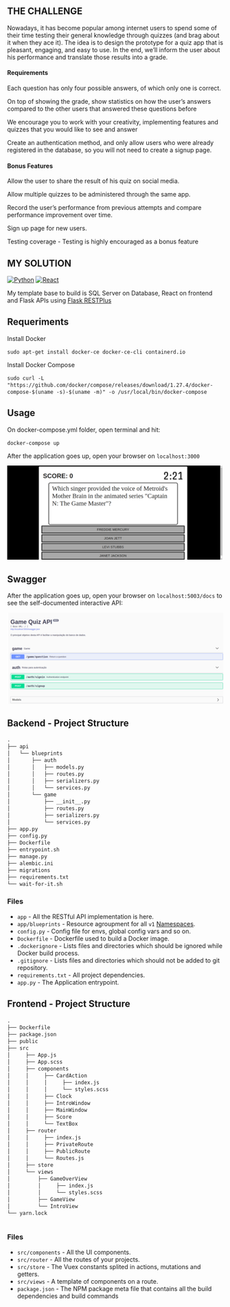 ## THE CHALLENGE

Nowadays, it has become popular among internet users to spend some of their time testing their general 
knowledge through quizzes (and brag about it when they ace it). The idea is to design the prototype for a 
quiz app that is pleasant, engaging, and easy to use. In the end, we’ll inform the user about his performance 
and translate those results into a grade.

#### Requirements


Each question has only four possible answers, of which only one is correct.

On top of showing the grade, show statistics on how the user’s answers compared to the other users that 
answered these questions before


We encourage you to work with your creativity, implementing features and quizzes that you would like to see 
and answer

Create an authentication method, and only allow users who were already registered in the database, 
so you will not need to create a signup page.


#### Bonus Features


Allow the user to share the result of his quiz on social media.

Allow multiple quizzes to be administered through the same app.

Record the user’s performance from previous attempts and compare performance improvement over time.

Sign up page for new users.

Testing coverage - Testing is highly encouraged as a bonus feature

## MY SOLUTION
[![Python](https://img.shields.io/badge/python-3.6-blue.svg)]() [![React](https://img.shields.io/badge/node-14.15.1-red.svg)]()



My template base to build is SQL Server on Database, React on frontend and Flask APIs using [Flask RESTPlus](https://flask-restplus.readthedocs.io/en/stable/index.html)



## Requeriments
Install Docker 
```
sudo apt-get install docker-ce docker-ce-cli containerd.io
```

Install Docker Compose
```
sudo curl -L "https://github.com/docker/compose/releases/download/1.27.4/docker-compose-$(uname -s)-$(uname -m)" -o /usr/local/bin/docker-compose
```
## Usage
On docker-compose.yml folder, open terminal and hit:
```
docker-compose up
```
After the application goes up, open your browser on `localhost:3000`

![](screenshot1.png)

## Swagger

After the application goes up, open your browser on `localhost:5003/docs` to see the self-documented interactive API:

![](screenshot2.png)



## Backend - Project Structure

```
.
├── api
│   └── blueprints
│       ├── auth
│       │   ├── models.py
│       │   ├── routes.py
│       │   ├── serializers.py
│       │   └── services.py
│       └── game
│           ├── __init__.py
│           ├── routes.py
│           ├── serializers.py
│           └── services.py
├── app.py
├── config.py
├── Dockerfile
├── entrypoint.sh
├── manage.py
├── alembic.ini
├── migrations
├── requirements.txt
└── wait-for-it.sh

```

### Files

* `app` - All the RESTful API implementation is here.
* `app/blueprints` - Resource agroupment for all `v1` [Namespaces](https://flask-restplus.readthedocs.io/en/stable/scaling.html#multiple-namespaces).
* `config.py` - Config file for envs, global config vars and so on.
* `Dockerfile` - Dockerfile used to build a Docker image.
* `.dockerignore` - Lists files and directories which should be ignored while Docker build process.
* `.gitignore` - Lists files and directories which should not be added to git repository.
* `requirements.txt` - All project dependencies.
* `app.py` - The Application entrypoint.


## Frontend - Project Structure

```
.
├── Dockerfile
├── package.json
├── public
├── src
│     ├── App.js
│     ├── App.scss
│     ├── components
│     │     ├── CardAction
│     │     │     ├── index.js
│     │     │     └── styles.scss
│     │     ├── Clock
│     │     ├── IntroWindow
│     │     ├── MainWindow
│     │     ├── Score
│     │     └── TextBox
│     ├── router
│     │     ├── index.js
│     │     ├── PrivateRoute
│     │     ├── PublicRoute
│     │     └── Routes.js
│     ├── store
│     └── views
│         ├── GameOverView
│         │     ├── index.js
│         │     └── styles.scss
│         ├── GameView
│         └── IntroView
└── yarn.lock


```

### Files
* `src/components` - All the UI components.
* `src/router` - All the routes of your projects. 
* `src/store` - The Vuex constants splited in actions, mutations and getters.
* `src/views` -  A template of components on a route.
* `package.json` - The NPM package meta file that contains all the build dependencies and build commands
